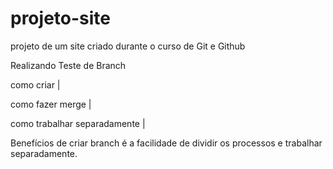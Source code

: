 # projeto-site
projeto de um site criado durante o curso de Git e Github

Realizando Teste de Branch

como criar |

como fazer merge |

como trabalhar separadamente |

Benefícios de criar branch é a facilidade de dividir os processos e trabalhar separadamente.
